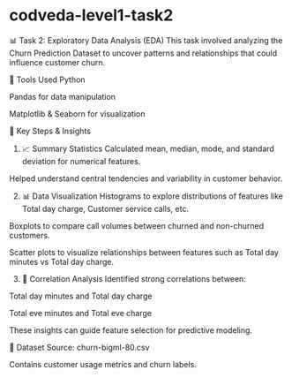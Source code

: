 # codveda-level1-task2
📊 Task 2: Exploratory Data Analysis (EDA)
This task involved analyzing the Churn Prediction Dataset to uncover patterns and relationships that could influence customer churn.

🔧 Tools Used
Python

Pandas for data manipulation

Matplotlib & Seaborn for visualization

📌 Key Steps & Insights
1. 📈 Summary Statistics
Calculated mean, median, mode, and standard deviation for numerical features.

Helped understand central tendencies and variability in customer behavior.

2. 📊 Data Visualization
Histograms to explore distributions of features like Total day charge, Customer service calls, etc.

Boxplots to compare call volumes between churned and non-churned customers.

Scatter plots to visualize relationships between features such as Total day minutes vs Total day charge.

3. 🔗 Correlation Analysis
Identified strong correlations between:

Total day minutes and Total day charge

Total eve minutes and Total eve charge

These insights can guide feature selection for predictive modeling.

📁 Dataset
Source: churn-bigml-80.csv

Contains customer usage metrics and churn labels.
